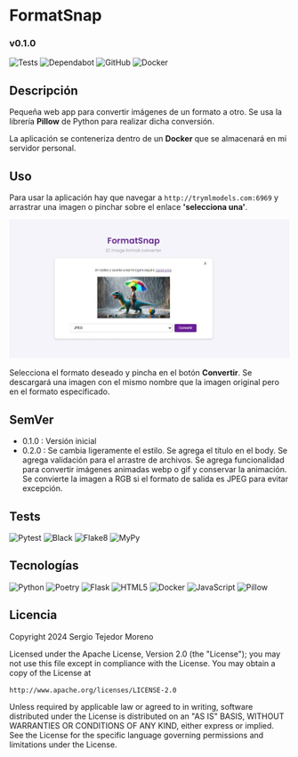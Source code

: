# FormatSnap
### v0.1.0

![Tests](https://github.com/sertemo/FormatSnap/actions/workflows/tests.yml/badge.svg)
![Dependabot](https://img.shields.io/badge/dependabot-enabled-blue.svg?logo=dependabot)
![GitHub](https://img.shields.io/github/license/sertemo/FormatSnap)
![Docker](https://img.shields.io/docker/image-size/sertemo/dogimobot?color=blue&logo=docker)

## Descripción
Pequeña web app para convertir imágenes de un formato a otro. Se usa la librería **Pillow** de Python para realizar dicha conversión.

La aplicación se conteneriza dentro de un **Docker** que se almacenará en mi servidor personal.

## Uso
Para usar la aplicación hay que navegar a `http://trymlmodels.com:6969` y arrastrar una imagen o pinchar sobre el enlace **'selecciona una'**.

![alt text](<assets/img/preview formatsnap.JPG>)

Selecciona el formato deseado y pincha en el botón **Convertir**. Se descargará una imagen con el mismo nombre que la imagen original pero en el formato especificado.

## SemVer
- 0.1.0 : Versión inicial
- 0.2.0 : Se cambia ligeramente el estilo. Se agrega el título en el body. Se agrega validación para el arrastre de archivos. Se agrega funcionalidad para convertir imágenes animadas webp o gif y conservar la animación. Se convierte la imagen a RGB si el formato de salida es JPEG para evitar excepción.

## Tests
![Pytest](https://img.shields.io/badge/testing-pytest-blue.svg)
![Black](https://img.shields.io/badge/code%20style-black-blue.svg)
![Flake8](https://img.shields.io/badge/linter-flake8-blue.svg)
![MyPy](https://img.shields.io/badge/type%20checker-mypy-blue.svg)

## Tecnologías
![Python](https://img.shields.io/badge/python-3670A0?style=for-the-badge&logo=python&logoColor=ffdd54)
![Poetry](https://img.shields.io/badge/Poetry-60A5FA?style=for-the-badge&logo=python&logoColor=white)
![Flask](https://img.shields.io/badge/flask-%23000.svg?style=for-the-badge&logo=flask&logoColor=white)
![HTML5](https://img.shields.io/badge/html5-%23E34F26.svg?style=for-the-badge&logo=html5&logoColor=white)
![Docker](https://img.shields.io/badge/docker-%230db7ed.svg?style=for-the-badge&logo=docker&logoColor=white)
![JavaScript](https://img.shields.io/badge/javascript-%23F7DF1E.svg?style=for-the-badge&logo=javascript&logoColor=black)
![Pillow](https://img.shields.io/badge/pillow-%2338354C.svg?style=for-the-badge&logo=pillow&logoColor=white)

## Licencia
Copyright 2024 Sergio Tejedor Moreno

Licensed under the Apache License, Version 2.0 (the "License");
you may not use this file except in compliance with the License.
You may obtain a copy of the License at

    http://www.apache.org/licenses/LICENSE-2.0

Unless required by applicable law or agreed to in writing, software
distributed under the License is distributed on an "AS IS" BASIS,
WITHOUT WARRANTIES OR CONDITIONS OF ANY KIND, either express or implied.
See the License for the specific language governing permissions and
limitations under the License.

